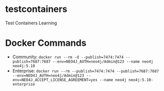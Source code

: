# testcontainers
Test Containers Learning

# Docker Commands
* Community: `docker run --rm -d --publish=7474:7474 --publish=7687:7687 --env=NEO4J_AUTH=neo4j/Admin@123 --name neo4j neo4j:5.10`
* Enterprise: `docker run --rm --publish=7474:7474 --publish=7687:7687 --env=NEO4J_AUTH=neo4j/Admin@123 --env=NEO4J_ACCEPT_LICENSE_AGREEMENT=yes --name neo4j neo4j:5.10-enterprise`